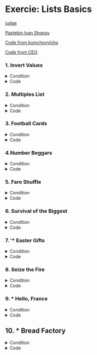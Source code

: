 # Exercie: Lists Basics

[judge](https://judge.softuni.org/Contests/1725)</br>

[Pastebin Ivan Shopov](https://pastebin.com/PqwhU2km) </br>

[Code from kumchovylcho](https://github.com/kumchovylcho/softuni/blob/master/Fundamentals%20-%20Python/Lists_Basics%20-%20exercise)</br>

[Code from CEO](https://icode-example.ceo-py.eu/menu?language=Python&course=Fundamentals&module=Lists%20Basics%20-%20Exercise)

 
### 1. Invert Values</br>
<details> <summary>Condition</summary>

Write a program that receives a single string containing positive and negative numbers separated by a single space.</br>>
Print a list containing the opposite of each number.

**Example**

| Input | Output | Input | Output |
|-------|--------|-------|--------|
|1 2 -3 -3 5|[-1, -2, 3, 3, -5]|-4 0 2 57 -101|[4, 0, -2, -57, 101]|

</details>
<details> <summary>Code</summary>

```python
numbers = input()
lst = numbers.split(' ')
new_list = list()
    
for number in lst:
    result = int(number) * -1
    new_list.append(result)   
print(new_list)
```

**or**
```python
lst = numbers.split(' ')
new_list = list()
for number in lst:
    
    if number[0] == "-":
        new_list.append(abs((int(number))))
    else:
        new_number = int(str("-" + number))
        new_list.append(new_number)  
print(new_list)
```
**or**
```python
list_with_numbers = input().split()
opposite_numbers = []
for number in list_with_numbers:
    opposite_number = -int(number)
    opposite_numbers.append(opposite_number)
print(opposite_numbers)
```

**or**
```python
invert_list = [-int(x) for x in input().split()]
print(invert_list)
```
**or**
```python
print([int(x) * - 1 for x in input().split()])
```
**or**
```python
print([-int(number) for number in input().split()])
```
</details>

### 2.	Multiples List

<details> <summary>Condition</summary>

Write a program that receives **two numbers** (factor and count). </br>
It should **create a list** with a **length of the given count** that contains only integer numbers, 
which are multiples of the given factor. </br>
The numbers should be only positive, and they should be arranged in ascending order, 
starting from the value of the factor.

**Example**

| Input | Output | Input    | Output |
|-------|--------|----------|--------|
|2</br>5|[2, 4, 6, 8, 10]| 1</br>10 |[1, 2, 3, 4, 5, 6, 7, 8, 9, 10]|

</details><details> <summary>Code</summary>

```python
numner_one = int(input())
numner_two = int(input())
    
print_text = list()
    
for number in range(1, numner_two + 1):
    print_text.append(number * numner_one)
```

**or**
```python
x = int(input())
y = int(input())
new_list=[]
for n in range(x, x*y+1, x):
    new_list.append(n)
```
**or** 
```python
x, y = int(input()), int(input())
new_list = [n for n in range(x, x*y+1, x)]
print(new_list)
```

**or** 
```python
numner_one = int(input())
numner_two = int(input())  
print([x * numner_one for x in range(1, numner_two + 1)])
```

</details>

### 3. Football Cards</br>

<details> <summary>Condition</summary>

Most football fans love it for the goals and excitement. </br>
Well, this problem does not. You are up to handle the referee's little notebook and 
count the players who were sent off for fouls and misbehavior.
The rules:</br>

   *  **Two teams**, named "A" and "B" have 11 players each. </br>
   * **The players** on each team are numbered from 1 to 11. </br>
   * Any player may be sent off the field by being given a **red card**. </br>
   * If one of the teams has less than 7 players remaining, the referee stops the game immediately, 
   and the team with less than 7 players loses.</br></br>
   The card is a string with the team's letter **("A" or "B")** followed by a single dash and the player's number. e.g., 
   the card **"B-7"** means player #7 from team B received a card.</br>
   
The task: You will be given a sequence of cards (could be empty), separated by a single space. 
You should print the count of remaining players on each team at the end of the game in the format: 
**"Team A - {players_count}; Team B - {players_count}"**. </br>
If the referee terminated the game, print an additional line: **"Game was terminated".**
   Note for the random tests: If a player who has already been sent off receives another card - ignore it.

**Example**

| Input | Otput | Input | Output                                      |
|-------|-------|-------|---------------------------------------------|
|A-1 A-5 A-10 B-2|Team A - 8; Team B - 10|A-1 A-5 A-10 B-2 A-10 A-7 A-3| Team A - 6; Team B - 10 Game was terminated |

</details>
<details> <summary>Code</summary>

```python
letters = "AB"
numbers = list(range(1, 12))
combined_list = [f"{letter}-{num}" for letter in letters for num in numbers]
remaining_a = 11
remaining_b = 11
    
user_input = input().split()
    
for item in user_input:
    if item in combined_list:
        combined_list.remove(item)
        if item.startswith("A"):
            remaining_a -= 1
        else:
            remaining_b -= 1
    if remaining_a <= 6 or remaining_b <= 6:
        print(f"Team A - {remaining_a}; Team B - {remaining_b}")
        print("Game was terminated")
         break   
else:
    print(f"Team A - {remaining_a}; Team B - {remaining_b}")
```

**or**
```python
team_a_players = set(range(1, 11+1))
team_b_players = set(range(1, 11+1))
cards = input().split()
    
for card in cards:
    team, player = card.split('-')
    player = int(player)
    
    if team == 'A' and player in team_a_players:
        team_a_players.remove(player)
    elif team == 'B' and player in team_b_players:
        team_b_players.remove(player)
    remaining_team_a = len(team_a_players)
    remaining_team_b = len(team_b_players)
    
    if len(team_a_players) < 7 or len(team_b_players) < 7:
        print(f"Team A - {remaining_team_a}; Team B - {remaining_team_b}")
        print("Game was terminated")
        break   
else:
    print(f"Team A - {remaining_team_a}; Team B - {remaining_team_b}")
```
**from IvanShopov**
```python
team_a = ['A-1', 'A-2', 'A-3', 'A-4', 'A-5', 'A-6', 'A-7', 'A-8', 'A-9', 'A-10', 'A-11']
team_b = ['B-1', 'B-2', 'B-3', 'B-4', 'B-5', 'B-6', 'B-7', 'B-8', 'B-9', 'B-10', 'B-11']
players = input().split()
game_was_terminated = False
for player in players:
    if player in team_a:
        team_a.remove(player)
    elif player in team_b:
        team_b.remove(player)
    if len(team_a) < 7 or len(team_b) < 7:
        game_was_terminated = True
        break
print(f"Team A - {len(team_a)}; Team B - {len(team_b)}")
if game_was_terminated: #if game was terminated == True
    print("Game was terminated")
```
</details>

### 4.Number Beggars</br> 

<details> <summary>Condition</summary>

You will receive 2 lines of input. On the first line, you will receive a single string of integers, 
separated by a comma and a space ", ".</br> 
On the second line, you will receive a count of beggars.</br> 
Your job is to print a list with the sum of what each beggar brings home, assuming they all take regular turns, 
from the first to the last number in the list.</br>
For example:</br> 
[1, 2, 3, 4, 5] for 2 beggars will return a result of 9 and 6, as the first one takes [1, 3, 5], 
the second one collects [2, 4].</br> 
The same list with 3 beggars would produce a better outcome for the second beggar: 5, 7 and 3, 
as they will respectively take [1, 4], [2, 5], and [3].</br>
Also, note that not all beggars have to take the same amount of "offers", meaning that the length 
of the list is not necessarily a multiple of n. The list length could be even shorter - i.e., 
the last beggars will take nothing (0).

**Example**

| Input | Output |
|-------|--------|
|1, 2, 3, 4, 5</br>2|[9, 6]|
|3, 4, 5, 1, 29, 4</br>6|[3, 4, 5, 1, 29, 4]|
|100, 94, 24, 99</br>5|[100, 94, 24, 99, 0]|

</details>
<details> <summary>Code</summary>

```python
first_line = input()
second_line = int(input())
      
first_line = first_line.split(",")
total_list = list()
old_list = list()
length_of_first = len(first_line)
      
if length_of_first < second_line:
    for number in first_line:
        total_list.append(int(number))
    for number in range(abs(length_of_first - second_line)):
        total_list.append(0)
      
      
elif length_of_first == second_line:
    for number in first_line:
        total_list.append(int(number))
      
else:
    for number in first_line:
        old_list.append(int(number))
    for _ in range(0, second_line):
        total_list.append(sum(old_list[_::second_line]))     
print(total_list)
```
 or whit index[]
```python
beggars_list = input().split(",")
beggars_list = [int(num) for num in beggars_list]
range_beggars = int(input())
sum_parts = [0] * range_beggars
      
for i, num in enumerate(beggars_list):
    index = i % range_beggars
    sum_parts[index] += num
```
</details>

### 5.	Faro Shuffle</br>

<details> <summary>Condition</summary>

A faro shuffle is a method for shuffling a deck of cards, in which the deck is split exactly in half.</br> 
Then the cards in the two halves are perfectly interleaved, such that the original bottom card is still on 
the bottom and the original top card is still on top.</br>
For example, faro shuffling the list ['ace', 'two', 'three', 'four', 'five', 'six'] once, 
gives ['ace', 'four', 'two', 'five', 'three', 'six']</br>
Write a program that receives a single string (cards separated by space) and on 
the second line receives a count of faro shuffles that should be made.</br> 
Print the state of the deck after the shuffle.</br>
Note: The length of the deck of cards will always be an even number.

**Example**

| Input                    | Output |
|--------------------------|--------|
| a b c d e f g h</br>5    |['a', 'c', 'e', 'g', 'b', 'd', 'f', 'h']|
| one two three four</br>3 |['one', 'three', 'two', 'four']|

</details>
<details> <summary>Code</summary>

```python
input_list = input().split()
shuffles = int(input())
      
for _ in range(shuffles):
    middle = len(input_list) // 2
    shuffled_list = []
      
    for i in range(middle):
        shuffled_list.append(input_list[i])
        shuffled_list.append(input_list[i + middle])
        #  this is equal to:  shuffled_list.extend([input_list[i], input_list[i + middle]])
    input_list = shuffled_list    
print(input_list)
```
**or**  Ivan Shopov code
```python
deck_of_cards = input().split()
count_of_shuffles = int(input())
for shuffle in range(count_of_shuffles):
    middle_of_the_deck = len(deck_of_cards) // 2
    left_part = deck_of_cards[:middle_of_the_deck]
    right_part = deck_of_cards[middle_of_the_deck:]
    deck_after_shuffling = []
    for card_index in range(len(left_part)):
        deck_after_shuffling.append(left_part[card_index])
        deck_after_shuffling.append(right_part[card_index])
    deck_of_cards = deck_after_shuffling
print(deck_of_cards)
```
**or** CEO code
```python
cards = input().split()
shuffle = int(input())
      
lenght = len(cards)
mid = int(lenght / 2)
      
for i in range(shuffle):
    list = []
    for p in range(0, mid):
        list.append(cards[p])
        list.append(cards[mid])
        mid += 1
    cards = list
    mid = int(lenght / 2)     
print(list)
```
**or** CEO code
```python
cards = input().split()
shuffle = int(input())
middle_of_deck = len(cards) // 2
      
for number_of_shuffle in range(shuffle):
    result_after_shuffle = []
    for mid_card, front_card in enumerate(range(middle_of_deck), middle_of_deck):
        result_after_shuffle.append(cards[front_card])
        result_after_shuffle.append(cards[mid_card])
    cards = result_after_shuffle.copy()     
print(cards)
```
**or** CEO code
```python
cards = input().split()
shuffle = int(input())
middle_of_deck = len(cards) // 2
      
for number_of_shuffle in range(shuffle):
    cards = [c for pair in zip(cards[:middle_of_deck], cards[middle_of_deck:]) for c in pair]
print(cards)
```
</details>

### 6.	Survival of the Biggest</br>

<details> <summary>Condition</summary>

Write a program that receives a **list of integer** numbers (separated by a single space) and a number **n**.</br> 
The number n represents the **count of numbers to remov**e from the list.</br> 
You should remove the **smallest ones**, and then, you should print all the numbers that are left in the list, 
separated by a comma and a space **", "**.

**Example**

| Input              | Output |
|--------------------|--------|
| 10 9 8 7 6 5</br>3 |10, 9, 8|
| 1 10 2 9 3 8</br>2 |10, 9, 3, 8|

</details>
<details> <summary>Code</summary>

```python
numbers = list(map(int,input().strip().split(" ")))
how_many_numbers_to_remove = int(input())
      
for n in range(how_many_numbers_to_remove):
    numbers.remove(min(numbers))
count = 1
for num in numbers:
    if count != (len(numbers)):
        print(f"{num},", end=" ")
      
    else:
        print(f"{num}")
    count += 1
```
**or** code from CEO
```python
numbers = [int(num) for num in input().split()]
n = int(input())
      
for _ in range(n):
    numbers.remove(min(numbers))
    result = ', '.join(map(str, numbers))
print(result)
```
**or** code from CEO
```python
numbers = list(map(int,input().strip().split(" ")))
how_many_numbers_to_remove = int(input())
      
for n in range(how_many_numbers_to_remove):
    numbers.remove(min(numbers))
print(", ".join(str(x) for x in numbers))
```

**or** code from CEO
```python
number = list(map(int, input().strip().split(" ")))
number.remove(min(number)) for _ in range(int(input()))]
print(", ".join(str(x) for x in number))
```

</details>

### 7. '* Easter Gifts</br>

<details> <summary>Condition</summary>

_As a good friend, you decide to buy presents for your friends._</br>
Create a program that helps you plan the gifts for your friends and family. 
First, you are going to receive the gifts you plan on buying on a **single line**, **separated by space**, in the **following format**:</br>
**"{gift1} {gift2} {gift3}… {giftn}"**</br>
Then you will start receiving commands until you read the **"No Money"** message. There are **three** possible commands:</br>
   * **"OutOfStock {gift}"**</br>
     * **Find** the gifts with this name in your collection, if any, and change their values to "None".  </br>
   * **"Required {gift} {index}"**</br>
     * If the **index is valid**, replace the gift on the given index with the given gift. </br>
   * **"JustInCase {gift}"**</br>
     * **Replace** the value of your **last** gift with this one. </br>
In the end, print the gifts on a single line, except the ones with value **"None"**,
separated by a single space in the following format:</br>
     **"{gift1} {gift2} {gift3} … {giftn}"**</br>

**Input / Constraints**</br>
•	On the 1st line,  you will receive the names of the gifts, separated by a single space.</br>
•	On the following lines, until the "No Money" command is received, you will be receiving commands.</br>
•	The input will always be valid.</br>

**Output**</br>
•	Print the gifts in the format described above.

| Input                                  | Output                                     |
|----------------------------------------|--------------------------------------------|
| Eggs StuffedAnimal Cozonac Sweets</br>EasterBunny Eggs Clothes</br>OutOfStock Eggs</br>Required Spoon 2</br> JustInCase ChocolateEgg</br>No Money| StuffedAnimal Spoon Sweets EasterBunny<br>ChocolateEgg |

**Comments**</br>
First, we receive the command "**OutOfStock**", and we need to replace the values of "**Eggs**" with "**None**". 
After this command, the list should look like this:</br>
**None StuffedAnimal Cozonac Sweets EasterBunny None Clothes**</br>
Afterward, we receive the "Required" command, and we need to replace the value on the 2nd index 
of our list with the value "Spoon". The list should look like this:  </br>
**None StuffedAnimal Spoon Sweets EasterBunny None Clothes**</br>
After, we receive the "JustInCase" command, which means we need to replace the last value in 
our list with "ChocolateEggs". The list should look like this:</br>
**None StuffedAnimal Spoon Sweets EasterBunny None ChocolateEggs**</br> 
In the end, we print all of the gifts, except the ones with values "**None**". </br>
The final list: **StuffedAnimal Spoon Sweets EasterBunny ChocolateEggs**

| Input                                                                                                                                                                                    | Output |
|------------------------------------------------------------------------------------------------------------------------------------------------------------------------------------------|--------|
| Sweets Cozonac Clothes Flowers Wine</br> Clothes Eggs Clothes</br> Required Paper 8</br> OutOfStock Clothes</br> Required Chocolate 2</br> JustInCase Hat</br> OutOfStock Cable</br> No Money |Sweets Cozonac Chocolate Flowers Wine</br> Eggs Hat|

</details>
<details> <summary>Code</summary>

```python
names_of_gifts = input().split(" ")
#print(names_of_gifts)
      
command = input()
while command != "No Money":
    command_type, *other_info = command.split()
      
    if "OutOfStock" in command_type:
      
        for i, name in enumerate(names_of_gifts):
      
            if other_info[-1] == name:
                names_of_gifts[i] = "None"
      
    elif "Required" in command_type:
        length = len(names_of_gifts)
      
        if length > int(other_info[-1]) >= 0:
            names_of_gifts[int(other_info[-1])] = other_info[0]
      
    elif "JustInCase" in command_type:
      
        names_of_gifts[-1] = other_info[-1]
    command = input()
      
print(" ".join(x for x in names_of_gifts if x != "None"))
```

[Code from CEO](https://icode-example.ceo-py.eu/solution?desc=Python-Fundamentals-Lists-Basics-Exercise-07.-Easter-Gifts&id=658332b29f8515abe6963ae7)
```python   
names_of_gifts = input().split(" ")
command = input()
while command != "No Money":
    command_type, *other_info = command.split()
    if "OutOfStock" in command_type:
        for i, name in enumerate(names_of_gifts):
            if other_info[-1] == name:
                names_of_gifts[i] = "None"
    elif "Required" in command_type:
        length = len(names_of_gifts)
        if length > int(other_info[-1]) >= 0:
            names_of_gifts[int(other_info[-1])] = other_info[0]
    elif "JustInCase" in command_type:
        names_of_gifts[-1] = other_info[-1]
    command = input()
      
print(" ".join(x for x in names_of_gifts if x != "None"))
```

[Code from kumchovylcho](https://github.com/kumchovylcho/softuni/blob/master/Fundamentals%20-%20Python/Lists_Basics%20-%20exercise/Easter_gifts.py)
```python
gifts = input().split()
command = input()
while command != "No Money":
    command = command.split()
    operation, current_gift = command[0], command[1]
    if operation == "OutOfStock":
        gifts = [None if gift == current_gift else gift for gift in gifts]
    elif operation == "Required":
        index = int(command[2])
        if 0 <= index < len(gifts):
            gifts[index] = current_gift
    elif operation == "JustInCase":
        gifts[-1] = current_gift
    command = input()

for gift in gifts:
    if gift is not None:
        print(f"{gift}", end=' ')
```

</details>

### 8.	 Seize the Fire</br>

<details> <summary>Condition</summary>

The group of adventurists has gone on their first task. Now they should walk through fire - literally. 
They should use all the water they have left. Your task is to help them survive.
Create a program that calculates the water needed to put out a **"fire cell"**, 
based on the given information about its **"fire level"** and how much it gets affected by water.
**First**, you will be given the **level of fire** inside the cell with the integer value of the cell,
which represents the needed water to put out the fire.  They will be given in the following format:</br>
**"{typeOfFire} = {valueOfCell}#{typeOfFire} = {valueOfCell}# … {typeOfFire} = {valueOfCell}"**</br>
Afterward you will receive the amount of **water** you have for putting out the fires. 
There is a **range** of fire for each fire type, and if a cell's value is **below or exceeds it**, it is invalid, 
and you do not need to put it out.</br>
Type of Fire	Range</br>
High	81 - 125</br>
Medium	51 - 80</br>
Low	1 - 50</br>
If a cell is valid, you should put it out by reducing the water with its value. 
Putting out fire also takes effort, and you need to calculate it. 
Its value is **equal to 25%** of the cell's value. 
In the end, you will have to **print the total effort**. 
**Keep** putting out cells until you run out of water. 
**Skip** it and try the next one if you do not have enough water to put out a given cell. In the end, print the cells you have put out in the following format:</br>
"Cells:
 - {cell1}
 - {cell2}
 …
 - {cellN}"</br>
"Effort: {effort}"</br>
The effort should be **formatted to the second decimal** place. 
In the end, print the **total fire** you have put out from all the cells in the following format:</br> 
**"Total Fire: {total_fire}"**</br>

**Input / Constraints**</br>
•	On the **1st line**, you will receive the fires with their cells in the format described above – integer numbers in the range [1…500].
•	On the **2nd line**, you will receive the water – an integer number in the range [0….100000].

**Output**</br>
Print the output as described above.

| Input                                                                   | Output |
|-------------------------------------------------------------------------|--------|
| High = 89#Low = 28#Medium = 77#Low = 23</br>1250                        |Cells:</br> - 89</br> - 28</br> - 77</br> - 23</br>Effort: 54.25</br>Total Fire: 217</br>|
| High = 150#Low = 55#Medium = 86#Low = 40#High = 110#Medium = 77</br>220 |Cells:</br> - 40</br> - 110</br>Effort: 37.50</br>Total Fire: 150</br>|

**Comments**: 
After reading the output, we start **checking** the **level of the fire** and its validity. 
The first is valid, so we **subtract the 89** from the amount of **water** – 1250, 
and the water becomes **1161**. 
We need to calculate the **effort**, which **is 25% of 89**. 
We will **add 89 to the total fire** we have put out. 
In the end, the **effort** is 54.22 and the **total fire**: 217

</details>
<details> <summary>Code</summary>

```python
fire_input = input().split("#")
water = int(input())
total_fire, effort = 0, 0

print("Cells:")
for element in fire_input:
    element_value = int(element.split("= ")[1])
    if water >= element_value:
        if element.startswith("High") and element_value in range(81, 126):
            water -= element_value
            total_fire += element_value
            print(f" - {element_value}")

        elif element.startswith("Medium") and element_value in range(51, 81):
            water -= element_value
            total_fire += element_value
            print(f" - {element_value}")

        elif element.startswith("Low") and element_value in range(1, 51):
            water -= element_value
            total_fire += element_value
            print(f" - {element_value}")

    effort = total_fire * 0.25

print(f"Effort: {effort:.2f}")
print(f"Total Fire: {total_fire}")
```

**or** from Ivan Shopov
```python
cells = input().split("#")
amount_of_water = int(input())
total_fire = 0
total_effort = 0
fire_out_cells = []
high = range(81, 125 + 1)
medium = range(51, 80 + 1)
low = range(1, 50 + 1)
for cell in cells:
    type_of_fire, cell_value = cell.split(" = ")
    cell_value = int(cell_value)
    cell_is_valid = False
    if type_of_fire == "High":
        if cell_value in high:
            cell_is_valid = True
    elif type_of_fire == "Medium":
        if cell_value in medium:
            cell_is_valid = True
    elif type_of_fire == "Low":
        if cell_value in low:
            cell_is_valid = True
    if cell_is_valid:  #cell is valid == True
        if amount_of_water >= cell_value:
            amount_of_water -= cell_value
            fire_out_cells.append(cell_value)
            total_effort += cell_value * 0.25
            total_fire += cell_value
print("Cells:")
for fire_cell in fire_out_cells:
    print(f" - {fire_cell}")
print(f"Effort: {total_effort:.2f}")
print(f"Total Fire: {total_fire}")
```

**or** from CEO
```python
fire_levels = input().split("#")
water = int(input())

put_out_cells = list()
effort, total_fire, water_left = 0, 0, water

for clean_text in fire_levels:
    type_of_fire, cell_value = [int(x) if x.isdigit() else x for x in clean_text.split(" = ")]
    if water_left >= cell_value:
        if any(["High" in type_of_fire and cell_value in range(81, 126),
                "Low" in type_of_fire and cell_value in range(1, 51),
                "Medium" in type_of_fire and cell_value in range(51, 81)]):
            put_out_cells.append(cell_value)
            effort += cell_value * 0.25
            total_fire += cell_value
            water_left -= cell_value

print("Cells:")
for n in put_out_cells:
    print(f" - {n}")
print(f"Effort: {effort:.2f}")
print(f"Total Fire: {total_fire}")
```
**or** from kumchovylcho
```python
fire_with_cells = input().split("#")
current_water = int(input())
putted_out_fire_cells = []
effort = 0
for cell in fire_with_cells:
    is_valid = False
    list_with_cells = cell.split()
    water_needed = int(list_with_cells[2])
    if current_water >= water_needed:
        if "High" in list_with_cells and water_needed in range(81, 126) or
                "Medium" in list_with_cells and water_needed in range(51, 81) or
                "Low" in list_with_cells and water_needed in range(1, 51):
            is_valid = True
    if is_valid:
        putted_out_fire_cells.append(water_needed)
        effort += water_needed * 0.25
        current_water -= water_needed

print("Cells:")
for cell in putted_out_fire_cells:
    print(f" - {cell}")
print(f"Effort: {effort:.2f}\nTotal Fire: {sum(putted_out_fire_cells)}")
```

**or**
```python
fire_input = input().split("#")
water = int(input())
total_fire, effort = 0, 0

print("Cells:")
for element in fire_input:
    element_value = int(element.split("= ")[1])

    if water >= element_value and any(element.startswith(fire_type)
                                      and min_range <= element_value <= max_range
                                      for fire_type, min_range, max_range
                                      in [("High", 81, 125), ("Medium", 51, 80), ("Low", 1, 50)]):
        water -= element_value
        total_fire += element_value
        print(f" - {element_value}")

effort = total_fire * 0.25

print(f"Effort: {effort:.2f}")
print(f"Total Fire: {total_fire}")
```
</details>

### 9.	* Hello, France</br>

<details> <summary>Condition</summary>

You want to go to France by train, and the train ticket costs exactly **150$**. 
You do not have enough money, so you decide to **buy some items** with your budget and 
then sell them at a higher price – with a 40% markup.</br>
You will receive a **collection of items** and a **budget** in the following format:</br>
**{type->price|type->price|type->price……|type->price}</br>
{budget}**</br>
**The prices** for each of the types cannot exceed a **specific price**, which is given below:

|Type| Maximum Price |
|-|---------------|
|Clothes| 50.00|
|Shoes| 35.00|
|Accessories| 20.50|

**If a price** for a particular item is **higher** than the **maximum pric**e, don't buy it.</br> 
**Every** time you buy an item, you have to **reduce the budget** with its price value. </br>
**If you don't have enough money** for it, you can't buy it. 
uy as many items as you can.
Next, you should increase the price of each item you have successfully **bought by 40%** and **then sell it**.</br> 
**Calculate if the budget after selling** all the items is enough for buying the train ticket.

# Input / Constraints

•	On the 1st line, you will receive the items with their prices in the format described above – **real numbers** in the range **[0.00……1000.00]**</br>
•	On the 2nd line, you are going to be given the budget – a **real number** in the **range [0.0….1000.0]**

# Output
•	First, print the list with the bought item’s new prices, formatted to the second decimal point in the following format:</br> 
**"{price1} {price2} {price3} … {priceN}"**</br>
* Second, print the profit, formatted to the second decimal point in the following format:</br>
  * **"Profit: {profit}"**</br>
* Finally:</br>
  * If the budget is enough for buying the train ticket, print: **"Hello, France!"** </br>
* Otherwise, print: **"Not enough money."**</br>


**Input**:</br>

Clothes->43.30 |Shoes->25.25|Clothes->36.52|Clothes->20.90|Accessories->15.60</br>
120

**Output**:</br>
60.62 35.35 51.13</br>
Profit: 42.03</br>
Hello, France!</br>

**Input**:</br>
Shoes->41.20|Clothes->20.30|Accessories->40|Shoes->15.60|Shoes->33.30|Clothes->48.60</br>
90

**Output**:</br>
28.42 21.84 46.62</br>
Profit: 27.68</br>
Not enough money.</br>

</details>
<details> <summary>Code</summary>

```python
items_accessories = input().split("|")
budget = int(input())

items_price = list()
budget_left = budget
selling_items = list()
train_ticket = 150

for clean_text in items_accessories:
    if "Clothes->" in clean_text:
        text = float(clean_text.replace("Clothes->", ""))

        if 0 < text <= 50 and budget_left >= text:
            items_price.append(text)
            budget_left -= text
            selling_items.append(text + text * 0.40)

    elif "Shoes->" in clean_text:
        text = float(clean_text.replace("Shoes->", ""))

        if 0 < text <= 35 and budget_left >= text:
            items_price.append(text)
            budget_left -= text
            selling_items.append(text + text * 0.40)

    elif "Accessories->" in clean_text:
        text = float(clean_text.replace("Accessories->", ""))

        if 0 < text < 20.50 and budget_left >= text:
            items_price.append(text)
            budget_left -= text
            selling_items.append(text + text * 0.40)

for n in selling_items:
    print(f"{n:.2f}", end=" ")

normal_price = sum(items_price)
re_sale = sum(selling_items)
difference = re_sale - normal_price

print(f"\nProfit: {difference:.2f}")

if budget + difference > train_ticket:
    print(f"Hello, France!")
else:
    print("Not enough money.")
```
**or**
```python
items_accessories = input().split("|")
budget = int(input())

items_price, budget_left, train_ticket = 0, budget, 150

for clean_text in items_accessories:
    type_item, price = (float(x) if x[-1].isdigit() else x for x in clean_text.split('->'))
    if budget_left < price:
        continue
    if any(("Clothes" in type_item and price <= 50,
            "Shoes" in type_item and price <= 35,
            "Accessories" in type_item and price <= 20.50)):
            items_price += price
            budget_left -= price
            print(f'{price * 1.40:.2f}' , end=" ")

difference =  items_price * 1.4 - items_price
print(f"\nProfit: {difference:.2f}")

if budget + difference > train_ticket:
    print(f"Hello, France!")
else:
    print("Not enough money.")
```

**or - whit dictionary**
```python
train_ticket_cost = 150
maximum_prices = {
    "Clothes": 50.00,
    "Shoes": 35.00,
    "Accessories": 20.50
}

collection_items, budget = input().split("|"), float(input())
old_budget = budget
new_list = []
sold_items = []

for item_data in collection_items:
    item_type, item_price = item_data.split("->")
    item_price = float(item_price)

    if item_type in maximum_prices and item_price <= maximum_prices[item_type] and budget >= item_price:
        budget -= item_price
        sold_items.append(item_type)
        new_list.append((item_type, item_price))

sold_item_prices = [item[1] * 1.4 for item in new_list if item[0] in sold_items]
profit = sum(sold_item_prices) - sum(item[1] for item in new_list if item[0] in sold_items)

new_dujet = old_budget + profit
# print("new_dujet", new_dujet)

print(" ".join([f"{price:.2f}" for price in sold_item_prices]))
print(f"Profit: {profit:.2f}")

if 150 <= new_dujet:
    print("Hello, France!")
else:
    print("Not enough money.")
```

</details>

## 10.	* Bread Factory</br>

<details> <summary>Condition</summary>

As a young baker, you are baking the bread out of the bakery. </br>
You have initial **energy 100** and initial **coins 100**. 
You will be given a **string representing the working day events**. 
Each event is **separated** with **'|'** (vertical bar):</br> **"event1|event2| … eventN"**</br>
Each event contains an event name or an **ingredient** and a **number**, separated by a **dash** **("{event/ingredient}-{number}")**</br>
* If the event is **"rest"**:
  * You gain energy (the number in the second part). Note: your energy cannot exceed your initial energy (100). Print: "You gained {gained_energy} energy.". 
  * After that, print your current energy: "Current energy: {current_energy}.".
* •	If the event is **"order"**: 
  * You've earned some coins (the number in the second part). 
  * **Each time** you get an order, your energy decreases by **30 points**.
    * If you have the energy to complete the order, print: **"You earned {earned} coins."**.
    * Otherwise, skip the order and gain 50 energy points. Print: **"You had to rest!"**.
* In any other case, you have an ingredient you should buy. The second part of the event contains the coins you should spend. 
  * If you have enough money, you should buy the ingredient and print:
  * **"You bought {ingredient}."**
* o	Otherwise, print "Closed! Cannot afford {ingredient}." and your bakery rush is over. </br>
**If you managed to handle all events** throughout the day, print on the following 3 lines: </br>
**"Day completed!"</br>
"Coins: {coins}"</br>
"Energy: {energy}"**</br>

### Input / Constraints</br>
You will receive a string representing the working day events, separated with '|' (vertical bar) in the format:
"event1|event2| … eventN".</br>
Each event contains an event name or an ingredient and a number, separated by a dash in the format: "{event/ingredient}-{number}"</br>
### Output</br>
Print the corresponding messages described above.</br>
### Examples </br>
## Input:</br>
rest-2|order-10|eggs-100|rest-10 
## Output

|You gained 0 energy.</br>Current energy: 100.</br>You earned 10 coins.</br>You bought eggs.</br>You gained 10 energy.</br>Current energy: 80.</br>Day completed!</br>Coins: 10</br></br>Energy: 80|
|-|

## Input:</br>
order-10|order-10|order-10|flour-100|order-100|oven-100|order-1000

|You earned 10 coins.</br>You earned 10 coins.</br>You earned 10 coins.</br>You bought flour.</br>You had to rest!</br>Closed! Cannot afford oven.|
|-|

</details>
<details> <summary>Code</summary>

```Python
energy, money = 100, 100
gained_energy = 0

earned_coins = 0
event_list = input().split("|")
#print("event_list", event_list)
for item_data in event_list:
    event_type, event_value = item_data.split("-")
    #print("item_data", item_data)
    if event_type == "rest":

        if energy + int(event_value) > 100:
            print(f"You gained {100 - energy} energy.")
            energy = 100

        else:
            energy += int(event_value)
            print(f"You gained {int(event_value)} energy.")
        print(f"Current energy: {energy}.")

    elif event_type == "order":

        if energy >= 30:
            energy -= 30
            money += int(event_value)
            print(f"You earned {int(event_value)} coins.")
        else:
            energy += 50
            print("You had to rest!")

    else:
        something = event_type
        if int(event_value) <= money:
            money -= int(event_value)
            print(f"You bought {something}.")
        else:
            print(f"Closed! Cannot afford {something}.")
            break
else:
    print("Day completed!")
    print(f"Coins: {money}")
    print(f"Energy: {energy}")
```

**or** from Ivan Shopov
```Python
events = input().split("|")
total_energy = 100
total_coins = 100
bakery_is_open = True
for event in events:
    event_items = event.split("-")
    type_of_event = event_items[0]
    value_of_event = int(event_items[1])
    # type_of_event, value_of_event = event.split("-")
    # value_of_event = int(value_of_event)
    if type_of_event == "rest":
        initial_energy = total_energy
        total_energy += value_of_event
        if total_energy > 100:
            total_energy = 100
        gained_energy = total_energy - initial_energy
        print(f"You gained {gained_energy} energy.")
        print(f"Current energy: {total_energy}.")
    elif type_of_event == "order":
        if total_energy >= 30:
            total_energy -= 30
            total_coins += value_of_event
            print(f"You earned {value_of_event} coins.")
        else:
            total_energy += 50
            print("You had to rest!")
    else:
        if total_coins >= value_of_event:
            total_coins -= value_of_event
            print(f"You bought {type_of_event}.")
        else:
            bakery_is_open = False
            break
if bakery_is_open:
    print("Day completed!")
    print(f"Coins: {total_coins}")
    print(f"Energy: {total_energy}")
else: #bakery_is_open = False
    print(f"Closed! Cannot afford {type_of_event}." )
```
**or** from Tamer
```Python
energy = 100
coins = 100
commands_for_the_day = input().split("|")
for command in commands_for_the_day:
    list_with_commands = command.split("-")
    event = list_with_commands[0]
    coin = int(list_with_commands[1])
    if event == "rest":
        rest_points = coin
        if energy + rest_points > 100:
            print(f"You gained {abs(100 - energy)} energy.")
            energy = 100
        else:
            energy += rest_points
            print(f"You gained {rest_points} energy.")
        print(f"Current energy: {energy}.")
    elif event == "order":
        if energy - 30 >= 0:
            energy -= 30
            coins += coin
            print(f"You earned {coin} coins.")
        else:
            energy += 50
            print("You had to rest!")
    else:
        ingredient = event
        price = coin
        if coins >= price:
            coins -= price
            print(f"You bought {ingredient}.")
        else:
            print(f"Closed! Cannot afford {ingredient}.")
            exit()

print("Day completed!")
print(f"Coins: {coins}")
print(f"Energy: {energy}")
``` 
**or** from CEO
```Python
commands_list = input().split("|")
gained_energy, current_energy, coins = 0, 100, 100

for command in commands_list:
    current_event = []
    event_value = 0
    for element in command.split("-"):
        current_event.append(element)
    event_value = int(current_event[-1])
    if "rest" in current_event:
        if current_energy + event_value > 100:
            print(f"You gained {abs(100 - current_energy)} energy.")
            current_energy = 100
        else:
            current_energy += event_value
            print(f"You gained {event_value} energy.")
        print(f"Current energy: {current_energy}.")

    elif "order" in current_event:
        if current_energy >= 30:
            current_energy -= 30
            coins += event_value
            print(f"You earned {event_value} coins.")
        else:
            current_energy += 50
            print("You had to rest!")
    else:
        ingredient = current_event[0]
        if coins >= event_value:
            coins -= event_value
            print(f"You bought {ingredient}.")
        else:
            cannot_afford_ingredient = True
            print(f"Closed! Cannot afford {ingredient}.")
            break

else:
    print("Day completed!")
    print(f"Coins: {coins}")
    print(f"Energy: {current_energy}")
``` 
</details>